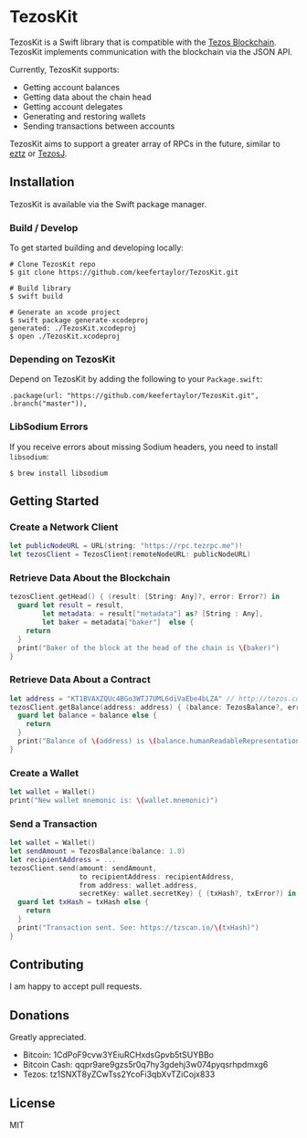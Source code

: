# TezosKit

TezosKit is a Swift library that is compatible with the [Tezos Blockchain](https://tezos.com). TezosKit implements communication with the blockchain via the JSON API.

Currently, TezosKit supports:
* Getting account balances
* Getting data about the chain head
* Getting account delegates 
* Generating and restoring wallets 
* Sending transactions between accounts

TezosKit aims to support a greater array of RPCs in the future, similar to [eztz](https://github.com/TezTech/eztz) or [TezosJ](https://github.com/LMilfont/TezosJ-plainjava).

## Installation


TezosKit is available via the Swift package manager.

### Build / Develop

To get started building and developing locally:

```console
# Clone TezosKit repo
$ git clone https://github.com/keefertaylor/TezosKit.git

# Build library
$ swift build

# Generate an xcode project
$ swift package generate-xcodeproj
generated: ./TezosKit.xcodeproj
$ open ./TezosKit.xcodeproj
```

### Depending on TezosKit

Depend on TezosKit by adding the following to your `Package.swift`:

```
.package(url: "https://github.com/keefertaylor/TezosKit.git", .branch("master")),
```

### LibSodium Errors

If you receive errors about missing Sodium headers, you need to install `libsodium`:

```console
$ brew install libsodium
```

## Getting Started

### Create a Network Client

```swift
let publicNodeURL = URL(string: "https://rpc.tezrpc.me")!
let tezosClient = TezosClient(remoteNodeURL: publicNodeURL)
```

### Retrieve Data About the Blockchain

```swift
tezosClient.getHead() { (result: [String: Any]?, error: Error?) in
  guard let result = result,
        let metadata: = result["metadata"] as? [String : Any],
        let baker = metadata["baker"]  else {
    return
  }
  print("Baker of the block at the head of the chain is \(baker)")
}
```

### Retrieve Data About a Contract

```swift
let address = "KT1BVAXZQUc4BGo3WTJ7UML6diVaEbe4bLZA" // http://tezos.community
tezosClient.getBalance(address: address) { (balance: TezosBalance?, error: Error?) in
  guard let balance = balance else {
    return
  }
  print("Balance of \(address) is \(balance.humanReadableRepresentation)")
}
```

### Create a Wallet

```swift
let wallet = Wallet()
print("New wallet mnemonic is: \(wallet.mnemonic)")
```

### Send a Transaction

```swift
let wallet = Wallet()
let sendAmount = TezosBalance(balance: 1.0)
let recipientAddress = ...
tezosClient.send(amount: sendAmount,
                 to recipientAddress: recipientAddress,
                 from address: wallet.address,
                 secretKey: wallet.secretKey) { (txHash?, txError?) in 
  guard let txHash = txHash else {
    return
  }
  print("Transaction sent. See: https://tzscan.io/\(txHash)")
}
```

## Contributing

I am happy to accept pull requests. 

## Donations

Greatly appreciated.

* Bitcoin: 1CdPoF9cvw3YEiuRCHxdsGpvb5tSUYBBo 
* Bitcoin Cash: qqpr9are9gzs5r0q7hy3gdehj3w074pyqsrhpdmxg6 
* Tezos: tz1SNXT8yZCwTss2YcoFi3qbXvTZiCojx833

## License

MIT
